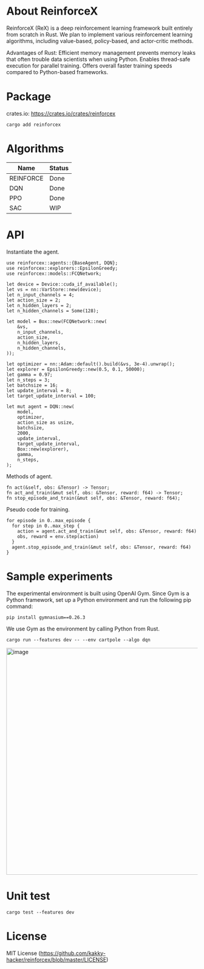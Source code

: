 # About ReinforceX
ReinforceX (ReX) is a deep reinforcement learning framework built entirely from scratch in Rust.
We plan to implement various reinforcement learning algorithms, including value-based, policy-based, and actor-critic methods.

Advantages of Rust:
Efficient memory management prevents memory leaks that often trouble data scientists when using Python.
Enables thread-safe execution for parallel training.
Offers overall faster training speeds compared to Python-based frameworks.

# Package
crates.io: https://crates.io/crates/reinforcex
```
cargo add reinforcex
```

# Algorithms
| Name | Status |
| --- | --- |
| REINFORCE | Done |
| DQN | Done |
| PPO | Done |
| SAC | WIP |

# API
Instantiate the agent.
```
use reinforcex::agents::{BaseAgent, DQN};
use reinforcex::explorers::EpsilonGreedy;
use reinforcex::models::FCQNetwork;

let device = Device::cuda_if_available();
let vs = nn::VarStore::new(device);
let n_input_channels = 4;
let action_size = 2;
let n_hidden_layers = 2;
let n_hidden_channels = Some(128);

let model = Box::new(FCQNetwork::new(
    &vs,
    n_input_channels,
    action_size,
    n_hidden_layers,
    n_hidden_channels,
));

let optimizer = nn::Adam::default().build(&vs, 3e-4).unwrap();
let explorer = EpsilonGreedy::new(0.5, 0.1, 50000);
let gamma = 0.97;
let n_steps = 3;
let batchsize = 16;
let update_interval = 8;
let target_update_interval = 100;

let mut agent = DQN::new(
    model,
    optimizer,
    action_size as usize,
    batchsize,
    2000,
    update_interval,
    target_update_interval,
    Box::new(explorer),
    gamma,
    n_steps,
);
```

Methods of agent.
```
fn act(&self, obs: &Tensor) -> Tensor;
fn act_and_train(&mut self, obs: &Tensor, reward: f64) -> Tensor;
fn stop_episode_and_train(&mut self, obs: &Tensor, reward: f64);
```

Pseudo code for training.
```
for episode in 0..max_episode {
  for step in 0..max_step {
    action = agent.act_and_train(&mut self, obs: &Tensor, reward: f64)
    obs, reward = env.step(action)
  }
  agent.stop_episode_and_train(&mut self, obs: &Tensor, reward: f64)
}
```


# Sample experiments
The experimental environment is built using OpenAI Gym. Since Gym is a Python framework, set up a Python environment and run the following pip command:
```
pip install gymnasium==0.26.3
```
We use Gym as the environment by calling Python from Rust.

```
cargo run --features dev -- --env cartpole --algo dqn
```

<img width="597" alt="image" src="https://github.com/user-attachments/assets/b8c0606b-ec11-4b5a-b7fc-3070ad327d72" />

# Unit test
```
cargo test --features dev
```

# License
MIT License (https://github.com/kakky-hacker/reinforcex/blob/master/LICENSE)
